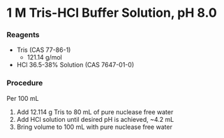 # 1 M Tris-HCl Buffer Solution, pH 8.0
### Reagents
- Tris (CAS 77-86-1)
	- 121.14 g/mol
- HCl 36.5-38% Solution (CAS 7647-01-0)

### Procedure
Per 100 mL
1. Add 12.114 g Tris to 80 mL of pure nuclease free water
2. Add HCl solution until desired pH is achieved, ~4.2 mL
3. Bring volume to 100 mL with pure nuclease free water

